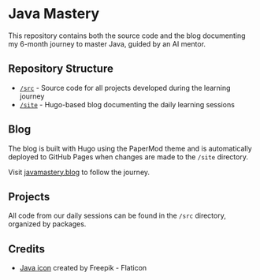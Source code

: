 # Java Mastery

This repository contains both the source code and the blog documenting my 6-month journey to master Java, guided by an AI mentor.

## Repository Structure

- [`/src`](./src) - Source code for all projects developed during the learning journey
- [`/site`](./site) - Hugo-based blog documenting the daily learning sessions

## Blog

The blog is built with Hugo using the PaperMod theme and is automatically deployed to GitHub Pages when changes are made to the `/site` directory.

Visit [javamastery.blog](https://javamastery.blog) to follow the journey.

## Projects

All code from our daily sessions can be found in the `/src` directory, organized by packages.

## Credits

- [Java icon](https://www.flaticon.com/free-icon/java_226777) created by Freepik - Flaticon
